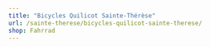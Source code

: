 ```yaml
---
title: "Bicycles Quilicot Sainte-Thérèse"
url: /sainte-therese/bicycles-quilicot-sainte-therese/
shop: Fahrrad
---
```

